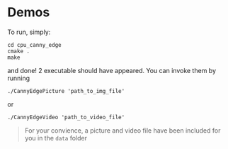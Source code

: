 # Demos

To run, simply:
```
cd cpu_canny_edge
cmake .
make
```

and done!
2 executable should have appeared.
You can invoke them by running
```
./CannyEdgePicture 'path_to_img_file'
```

or 

```
./CannyEdgeVideo 'path_to_video_file'
```

> For your convience, a picture and video file have been included for you in the `data` folder
